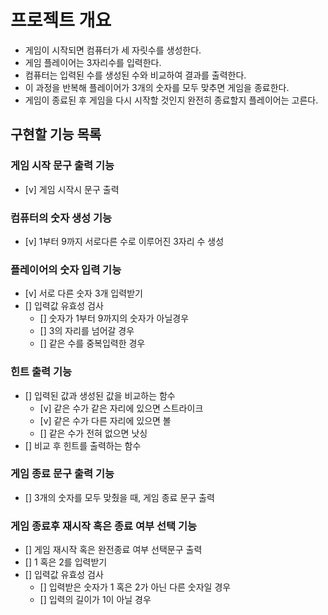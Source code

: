 # 프로젝트 개요

- 게임이 시작되면 컴퓨터가 세 자릿수를 생성한다.
- 게임 플레이어는 3자리수를 입력한다.
- 컴퓨터는 입력된 수를 생성된 수와 비교하여 결과를 출력한다.
- 이 과정을 반복해 플레이어가 3개의 숫자를 모두 맞추면 게임을 종료한다.
- 게임이 종료된 후 게임을 다시 시작할 것인지 완전히 종료할지 플레이어는 고른다.

## 구현할 기능 목록

### 게임 시작 문구 출력 기능

- [v] 게임 시작시 문구 출력

### 컴퓨터의 숫자 생성 기능

- [v] 1부터 9까지 서로다른 수로 이루어진 3자리 수 생성

### 플레이어의 숫자 입력 기능

- [v] 서로 다른 숫자 3개 입력받기
- [] 입력값 유효성 검사
    - [] 숫자가 1부터 9까지의 숫자가 아닐경우
    - [] 3의 자리를 넘어갈 경우
    - [] 같은 수를 중복입력한 경우

### 힌트 출력 기능

- [] 입력된 값과 생성된 값을 비교하는 함수
    - [v] 같은 수가 같은 자리에 있으면 스트라이크
    - [v] 같은 수가 다른 자리에 있으면 볼
    - [] 같은 수가 전혀 없으면 낫싱
- [] 비교 후 힌트를 출력하는 함수

### 게임 종료 문구 출력 기능

- [] 3개의 숫자를 모두 맞췄을 때, 게임 종료 문구 출력

### 게임 종료후 재시작 혹은 종료 여부 선택 기능

- [] 게임 재시작 혹은 완전종료 여부 선택문구 출력
- [] 1 혹은 2를 입력받기
- [] 입력값 유효성 검사
    - [] 입력받은 숫자가 1 혹은 2가 아닌 다른 숫자일 경우
    - [] 입력의 길이가 1이 아닐 경우